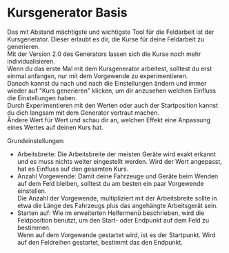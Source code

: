 # Kursgenerator Basis  
Das mit Abstand mächtigste und wichtigste Tool für die Feldarbeit ist der Kursgenerator. Dieser erlaubt es dir, die Kurse für deine Feldarbeit zu generieren.  
Mit der Version 2.0 des Generators lassen sich die Kurse noch mehr individualisieren.  
Wenn du das erste Mal mit dem Kursgenerator arbeitest, solltest du erst einmal anfangen, nur mit dem Vorgewende zu experimentieren.  
Danach kannst du nach und nach die Einstellungen ändern und immer wieder auf "Kurs generieren" klicken, um dir anzusehen welchen Einfluss die Einstellungen haben.  
Durch Experimentieren mit den Werten oder auch der Startposition kannst du dich langsam mit dem Generator vertraut machen.  
Ändere Wert für Wert und schau dir an, welchen Effekt eine Anpassung eines Wertes auf deinen Kurs hat.  


  
Grundeinstellungen:  
  
- Arbeitsbreite: Die Arbeitsbreite der meisten Geräte wird exakt erkannt und es muss nichts weiter eingestellt werden. Wird der Wert angepasst, hat es Einfluss auf den gesamten Kurs.  
- Anzahl Vorgewende: Damit deine Fahrzeuge und Geräte beim Wenden auf dem Feld bleiben, solltest du am besten ein paar Vorgewende einstellen.  
Die Anzahl der Vorgewende, multipliziert mit der Arbeitsbreite sollte in etwa die Länge des Fahrzeugs plus das angehängte Arbeitsgerät sein.  
- Starten auf: Wie im erweiterten Helfermenü beschrieben, wird die Feldposition benutzt, um den Start- oder Endpunkt auf dem Feld zu bestimmen.  
Wenn auf dem Vorgewende gestartet wird, ist es der Startpunkt. Wird auf den Feldreihen gestartet, bestimmt das den Endpunkt.  


